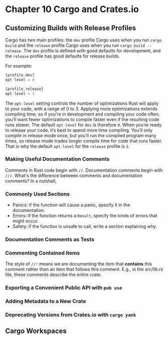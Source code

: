 # Chapter 10 Cargo and Crates.io
## Customizing Builds with Release Profiles
Cargo has two main profiles: the `dev` profile Cargo uses when you run `cargo build` and the `release` profile Cargo uses when you run `cargo build --release`. The `dev` profile is defined with good defaults for development, and the `release` profile has good defaults for release builds.

For example:
```rust
[profile.dev]
opt-level = 0

[profile.release]
opt-level = 3
```
The `opt-level` setting controls the number of optimizations Rust will apply to your code, with a range of 0 to 3. Applying more optimizations extends compiling time, so if you’re in development and compiling your code often, you’ll want fewer optimizations to compile faster even if the resulting code runs slower. The default `opt-level` for `dev` is therefore `0`. When you’re ready to release your code, it’s best to spend more time compiling. You’ll only compile in release mode once, but you’ll run the compiled program many times, so release mode trades longer compile time for code that runs faster. That is why the default `opt-level` for the `release` profile is `3`.

### Making Useful Documentation Comments
Comments in Rust code begin with `//`. Documentation comments begin with `///`.
What's the difference between comments and documentation comments?
In a nutshell, 
### Commonly Used Sections
- Panics: if the function will cause a panic, specify it in the documentation.
- Errors: if the function returns a `Result`, specify the kinds of errors that might occur.
- Safety: if the function is unsafe to call, write a section explaining why.
### Documentation Comments as Tests

### Commenting Contained Items
The style of `//!` means we are documenting the item that **contains** this comment rather than an item that follows this comment. 
E.g., in the *src/lib.rs* file, these comments describe the entire crate.

### Exporting a Convenient Public API with `pub use`
### Adding Metadata to a New Crate
### Deprecating Versions from Crates.io with `cargo yank`

## Cargo Workspaces